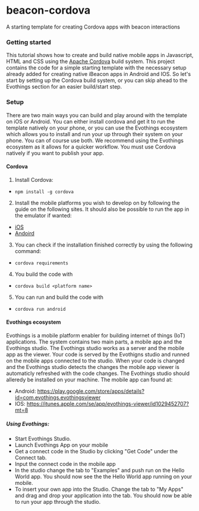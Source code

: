 # beacon-cordova
A starting template for creating Cordova apps with beacon interactions

### Getting started
This tutorial shows how to create and build native mobile apps in Javascript, HTML and CSS using the [Apache Cordova](https://cordova.apache.org/) build system. This project contains the code for a simple starting template with the necessary setup already added for creating native iBeacon apps in Android and IOS. So let's start by setting up the Cordova build system, or you can skip ahead to the Evothings section for an easier build/start step.

### Setup
There are two main ways you can build and play around with the template on iOS or Android. You can either install cordova and get it to run the template natively on your phone, or you can use the Evothings ecosystem which allows you to install and run your up through their system on your phone. You can of course use both. We recommend using the Evothings ecosystem as it allows for a quicker workflow. You must use Cordova natively if you want to publish your app.

#### Cordova
1. Install Cordova:
  - `npm install -g cordova`
2. Install the mobile platforms you wish to develop on by following the guide on the following sites. It should also be possible to run the app in the emulator if wanted:
  - [iOS](https://cordova.apache.org/docs/en/latest/guide/platforms/ios/index.html)
  - [Andoird](https://cordova.apache.org/docs/en/latest/guide/platforms/android/index.html)
3. You can check if the installation finished correctly by using the following command:
  - `cordova requirements`
4. You build the code with
  - `cordova build <platform name>`
5. You can run and build the code with
  - `cordova run android`

#### Evothings ecosystem
Evothings is a mobile platform enabler for building internet of things (IoT) applications. The system contains two main parts, a mobile app and the Evothings studio. The Evothings studio works as a server and the mobile app as the viewer. Your code is served by the Evothigns studio and runned on the mobile apps connected to the studio. When your code is changed and the Evothings studio detects the changes the mobile app viewer is automaticly refreshed with the code changes. The Evothings studio should alleredy be installed on your machine. The mobile app can found at:
  - Android: https://play.google.com/store/apps/details?id=com.evothings.evothingsviewer
  - IOS: https://itunes.apple.com/se/app/evothings-viewer/id1029452707?mt=8

##### Using Evothings:
  - Start Evothings Studio.
  - Launch Evothings App on your mobile
  - Get a connect code in the Studio by clicking "Get Code" under the Connect tab.
  - Input the connect code in the mobile app
  - In the studio change the tab to "Examples" and push run on the Hello World app. You should now see the the Hello World app running on your mobile.
  - To insert your own app into the Studio. Change the tab to "My Apps" and drag and drop your application into the tab. You should now be able to run your app through the studio.
